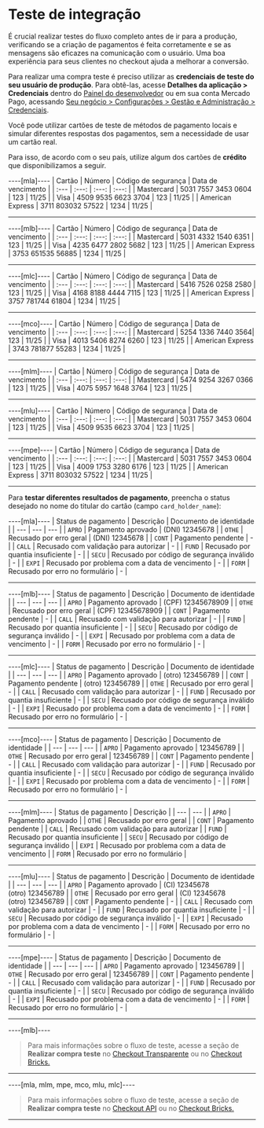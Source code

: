 # Teste de integração

É crucial realizar testes do fluxo completo antes de ir para a produção, verificando se a criação de pagamentos é feita corretamente e se as mensagens são eficazes na comunicação com o usuário. Uma boa experiência para seus clientes no checkout ajuda a melhorar a conversão.

Para realizar uma compra teste é preciso utilizar as **credenciais de teste do seu usuário de produção**. Para obtê-las, acesse **Detalhes da aplicação > Credenciais** dentro do [Painel do desenvolvedor](/developers/panel/app) ou em sua conta Mercado Pago, acessando [Seu negócio > Configurações > Gestão e Administração > Credenciais](https://www.mercadopago[FAKER][URL][DOMAIN]/settings/account/credentials).

Você pode utilizar cartões de teste de métodos de pagamento locais e simular diferentes respostas dos pagamentos, sem a necessidade de usar um cartão real.

Para isso, de acordo com o seu país, utilize algum dos cartões de **crédito** que disponibilizamos a seguir.
 
----[mla]----
| Cartão | Número | Código de segurança | Data de vencimento |
| :--- | :---: | :---: | :---: |
| Mastercard | 5031 7557 3453 0604 | 123 | 11/25 |
| Visa | 4509 9535 6623 3704 | 123 | 11/25 |
| American Express | 3711 803032 57522 | 1234 | 11/25 |

------------
----[mlb]----
| Cartão | Número | Código de segurança | Data de vencimento |
| :--- | :---: | :---: | :---: |
| Mastercard | 5031 4332 1540 6351 | 123 | 11/25 |
| Visa | 4235 6477 2802 5682 | 123 | 11/25 |
| American Express | 3753 651535 56885 | 1234 | 11/25 |

------------
----[mlc]----
| Cartão | Número | Código de segurança | Data de vencimento |
| :--- | :---: | :---: | :---: |
| Mastercard | 5416 7526 0258 2580 | 123 | 11/25 |
| Visa | 4168 8188 4444 7115 | 123 | 11/25 |
| American Express | 3757 781744 61804 | 1234 | 11/25 |

------------
----[mco]----
| Cartão | Número | Código de segurança | Data de vencimento |
| :--- | :---: | :---: | :---: |
| Mastercard | 5254 1336 7440 3564| 123 | 11/25 |
| Visa | 4013 5406 8274 6260 | 123 | 11/25 |
| American Express | 3743 781877 55283 | 1234 | 11/25 |

------------
----[mlm]----
| Cartão | Número | Código de segurança | Data de vencimento |
| :--- | :---: | :---: | :---: |
| Mastercard | 5474 9254 3267 0366 | 123 | 11/25 |
| Visa | 4075 5957 1648 3764 | 123 | 11/25 |

------------
----[mlu]----
| Cartão | Número | Código de segurança | Data de vencimento |
| :--- | :---: | :---: | :---: |
| Mastercard | 5031 7557 3453 0604 | 123 | 11/25 |
| Visa | 4509 9535 6623 3704 | 123 | 11/25 |

------------
----[mpe]----
| Cartão | Número | Código de segurança | Data de vencimento |
| :--- | :---: | :---: | :---: |
| Mastercard | 5031 7557 3453 0604 | 123 | 11/25 |
| Visa | 4009 1753 3280 6176 | 123 | 11/25 |
| American Express | 3711 803032 57522 | 1234 | 11/25 |

------------

Para **testar diferentes resultados de pagamento**, preencha o status desejado no nome do titular do cartão (campo `card_holder_name`):

----[mla]---- 
| Status de pagamento | Descrição | Documento de identidade |
| --- | --- | --- |
| `APRO` | Pagamento aprovado | (DNI) 12345678 |
| `OTHE` | Recusado por erro geral | (DNI) 12345678 |
| `CONT` | Pagamento pendente | - |
| `CALL` | Recusado com validação para autorizar | - |
| `FUND` | Recusado por quantia insuficiente | - |
| `SECU` | Recusado por código de segurança inválido | - |
| `EXPI` | Recusado por problema com a data de vencimento | - |
| `FORM` | Recusado por erro no formulário | - |

------------
----[mlb]---- 
| Status de pagamento | Descrição | Documento de identidade |
| --- | --- | --- |
| `APRO` | Pagamento aprovado | (CPF) 12345678909 |
| `OTHE` | Recusado por erro geral | (CPF) 12345678909 |
| `CONT` | Pagamento pendente | - |
| `CALL` | Recusado com validação para autorizar | - |
| `FUND` | Recusado por quantia insuficiente | - |
| `SECU` | Recusado por código de segurança inválido | - |
| `EXPI` | Recusado por problema com a data de vencimento | - |
| `FORM` | Recusado por erro no formulário | - |

------------
----[mlc]---- 
| Status de pagamento | Descrição | Documento de identidade |
| --- | --- | --- |
| `APRO` | Pagamento aprovado | (otro) 123456789 |
| `CONT` | Pagamento pendente | (otro) 123456789 |
| `OTHE` | Recusado por erro geral | - |
| `CALL` | Recusado com validação para autorizar | - |
| `FUND` | Recusado por quantia insuficiente | - |
| `SECU` | Recusado por código de segurança inválido | - |
| `EXPI` | Recusado por problema com a data de vencimento | - |
| `FORM` | Recusado por erro no formulário | - |

------------
----[mco]---- 
| Status de pagamento | Descrição | Documento de identidade | 
| --- | --- | --- | 
| `APRO` | Pagamento aprovado | 123456789 |
| `OTHE` | Recusado por erro geral | 123456789 |
| `CONT` | Pagamento pendente | - |
| `CALL` | Recusado com validação para autorizar | - |
| `FUND` | Recusado por quantia insuficiente | - |
| `SECU` | Recusado por código de segurança inválido | - |
| `EXPI` | Recusado por problema com a data de vencimento | - |
| `FORM` | Recusado por erro no formulário | - |

------------
----[mlm]---- 
| Status de pagamento | Descrição |
| --- | --- |
| `APRO` | Pagamento aprovado |
| `OTHE` | Recusado por erro geral |
| `CONT` | Pagamento pendente |
| `CALL` | Recusado com validação para autorizar |
| `FUND` | Recusado por quantia insuficiente |
| `SECU` | Recusado por código de segurança inválido |
| `EXPI` | Recusado por problema com a data de vencimento |
| `FORM` | Recusado por erro no formulário |

------------
----[mlu]---- 
| Status de pagamento | Descrição | Documento de identidade |
| --- | --- | --- |
| `APRO` | Pagamento aprovado | (CI) 12345678 <br> (otro) 123456789 |
| `OTHE` | Recusado por erro geral | (CI) 12345678 <br> (otro) 123456789 |
| `CONT` | Pagamento pendente | - |
| `CALL` | Recusado com validação para autorizar | - |
| `FUND` | Recusado por quantia insuficiente | - |
| `SECU` | Recusado por código de segurança inválido | - |
| `EXPI` | Recusado por problema com a data de vencimento | - |
| `FORM` | Recusado por erro no formulário | - |

------------
----[mpe]---- 
| Status de pagamento | Descrição | Documento de identidade |
| --- | --- | --- |
| `APRO` | Pagamento aprovado | 123456789 |
| `OTHE` | Recusado por erro geral | 123456789 |
| `CONT` | Pagamento pendente | - |
| `CALL` | Recusado com validação para autorizar | - |
| `FUND` | Recusado por quantia insuficiente | - |
| `SECU` | Recusado por código de segurança inválido | - |
| `EXPI` | Recusado por problema com a data de vencimento | - |
| `FORM` | Recusado por erro no formulário | - |

------------

----[mlb]----
> Para mais informações sobre o fluxo de teste, acesse a seção de **Realizar compra teste** no [Checkout Transparente](/developers/pt/docs/checkout-api/integration-test/make-test-purchase) ou no [Checkout Bricks.](/developers/pt/docs/checkout-bricks/integration-test/test-payment-flow)

------------
----[mla, mlm, mpe, mco, mlu, mlc]----
> Para mais informações sobre o fluxo de teste, acesse a seção de **Realizar compra teste** no [Checkout API](/developers/pt/docs/checkout-api/integration-test/make-test-purchase) ou no [Checkout Bricks.](/developers/pt/docs/checkout-bricks/integration-test/test-payment-flow)

------------